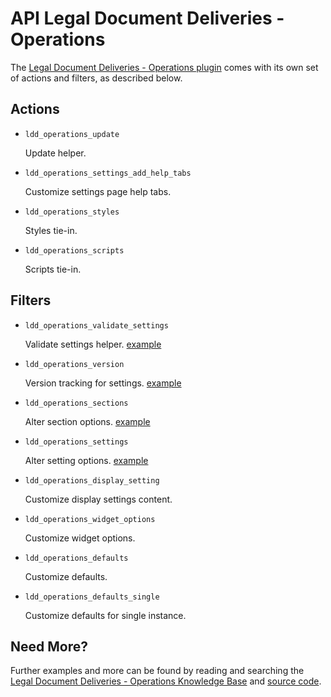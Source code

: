 # API Legal Document Deliveries - Operations

The [Legal Document Deliveries - Operations plugin](http://wordpress.org/plugins/ldd-operations/) comes with its own set of actions and filters, as described below.

## Actions

* `ldd_operations_update`

	Update helper.
		
* `ldd_operations_settings_add_help_tabs`

	Customize settings page help tabs.

* `ldd_operations_styles`

	Styles tie-in.

* `ldd_operations_scripts`

	Scripts tie-in.

## Filters

* `ldd_operations_validate_settings`

	Validate settings helper. [example](https://gist.github.com/michael-cannon/5833768)

* `ldd_operations_version`

	Version tracking for settings. [example](https://gist.github.com/michael-cannon/5833774)

* `ldd_operations_sections`

	Alter section options. [example](https://gist.github.com/michael-cannon/5833757)

* `ldd_operations_settings`

	Alter setting options. [example](https://gist.github.com/michael-cannon/5833757)

* `ldd_operations_display_setting`

	Customize display settings content.

* `ldd_operations_widget_options`

	Customize widget options.

* `ldd_operations_defaults`

	Customize defaults.

* `ldd_operations_defaults_single`

	Customize defaults for single instance.

## Need More?

Further examples and more can be found by reading and searching the [Legal Document Deliveries - Operations Knowledge Base](https://aihrus.zendesk.com/categories/20102742-WordPress-Starter-Plugin) and [source code](https://github.com/michael-cannon/ldd-operations).
